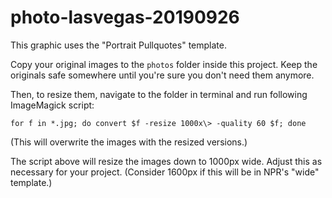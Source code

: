 # photo-lasvegas-20190926

This graphic uses the "Portrait Pullquotes" template.

Copy your original images to the `photos` folder inside this project. Keep the originals safe somewhere until you're sure you don't need them anymore.

Then, to resize them, navigate to the folder in terminal and run following ImageMagick script:

```
for f in *.jpg; do convert $f -resize 1000x\> -quality 60 $f; done
```

(This will overwrite the images with the resized versions.)

The script above will resize the images down to 1000px wide. Adjust this as necessary for your project. (Consider 1600px if this will be in NPR's "wide" template.)
